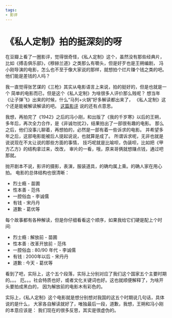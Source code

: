 ```yaml
---
tags:
- 影评
---
```


《私人定制》拍的挺深刻的呀
============

在豆瓣上看了一圈影评，觉得很奇怪，《私人定制》这个，虽然没有那些经典片，
比如《搏击俱乐部》，《穆赫兰道》之类那么有嚼头，但是好歹也是王朔编剧，
冯小刚导演的电影，怎么也不至于像大家说的那样，就想拍个烂片赚个钱之类的吧。
他们能是差钱的人吗？

我一直觉得张艺谋的《三枪》其实从电影语言上来说，拍的挺好的，但是也就是一个
简单的电影而已，但是这个《私人定制》为啥很多人评价那么贱呢？
想当年《让子弹飞》出来的时候，什么“马列+火锅”好多解读都出来了，
《私人定制》这个还是能被解读解读的吧。 
[这篇影评](http://movie.douban.com/review/6468908/)
说的还有点意思。

我想，再拍完了《1942》之后的冯小刚，和出版了《我的千岁寒》以后的王朔，
多年后，再次全力合作，是《非诚勿扰2》，结果拍出了一部很有趣的电影。
那么之后，他们没事儿聊着，再想拍的，必然是一部有着一些诉求的电影。
并希望多年之后，这部电影能被后人提起说说，也就算是成了。
所谓诉求呢，无非也就是说说现在不太让说的那些方面的事情，
技巧呢就是比喻呗，伪装呗，比如把《甲方乙方》的结构拿过来，改改，
审片的一看，哦，原来哥俩就想赚点钱，通过吧那就。

抛开剧本不说，影评的摄影，表演，服装道具，的确均属上乘。的确人家在用心拍。
电影的总体结构也很清晰：

* 烈士瘾 - 苗圃
* 性本善 - 范伟
* 一腔俗血 - 李诚儒
* 有钱 - 宋丹丹
* 道歉 - 葛优等

每个故事都有各种解读，但是你仔细看看这个顺序，如果我给它们硬是配上个时间:

* 烈士瘾 : 解放前 - 苗圃
* 性本善 : 改革开放前 - 范伟
* 一腔俗血 : 80/90 年代 - 李诚儒
* 有钱 : 2000年以后 - 宋丹丹
* 道歉 : 今天 - 葛优等

看到了吧，实际上，这个五个段落，实际上分别对应了我们这个国家五个主要时期的。。。
厄。。。社会特质也好，或者文化关键词也好。这也就顺便解释了，为啥开头要拍成黑白的，
因为解放前的电影木有彩色的。

实际上，《私人定制》这个电影就是想分别想对我国的这五个时期说几句话，具体说的是什么，
大家各自解读就好了，唯独最后一段，道歉，我想，王朔和冯小刚的本意应该是：
我们现在的很多反思，其实是很虚伪的。











